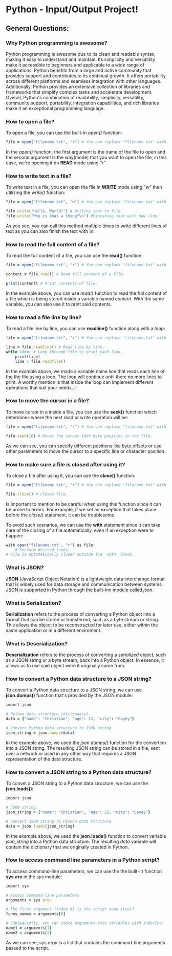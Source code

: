 # Python - Input/Output Project!

## General Questions:

### Why Python programming is awesome?

Python programming is awesome due to its clean and readable syntax, making it easy to understand and maintain. Its simplicity and versatility make it accessible to
beginners and applicable to a wide range of applications. Python benefits from a large and active community that provides support and contributes to its continual
growth. It offers portability across different platforms and seamless integration with other languages. Additionally, Python provides an extensive collection of
libraries and frameworks that simplify complex tasks and accelerate development. Overall, Python's combination of readability, simplicity, versatility, community
support, portability, integration capabilities, and rich libraries make it an exceptional programming language.

### How to open a file?

To open a file, you can use the built-in *open()* function:
```ruby
file = open("filename.txt", "r") # You can replace "filename.txt" with the desired file.
```
In the *open()* function, the first argument is the name of the file to open and the second argument is the way(mode) that you want to open the
file, in this case, we're opening it on **READ** mode using *"r"*.

### How to write text in a file?

To write text in a file, you can open the file in **WRITE** mode using *"w"* then utilizing the *write()* function:
```ruby
file = open("filename.txt", "w") # You can replace "filename.txt" with the desired file.

file.write("Hello, World!") # Writing text to file.
file.write("Why is that a thing?\n") #Finishing text with new line.
```
As you see, you can call this method multiple times to write different lines of text as you can also finish the text with *\n*.

### How to read the full content of a file?

To read the full content of a file, you can use the **read()** function:
```ruby
file = open("filename.txt", "r") # You can replace "filename.txt" with the desired file.

content = file.read() # Read full content of a file.

print(content) # Print contents of file.
```
In the example above, you can use *read()* function to read the full content of a file which is being stored inside a variable named *content*.
With the same variable, you can also use it to print said contents.

### How to read a file line by line?

To read a file line by line, you can use **readline()** function along with a *loop*:
```ruby
file = open("filename.txt", "r") # You can replace "filename.txt" with the desired file.

line = file.readline() # Read line by line.
while line: # Loop through file to print each line.
    print(line)
    line = file.readfile()
```
In the example above, we made a variable name *line* that reads each line of the the file using a loop. The loop will continue until there no
more lines to print. A worthy mention is that inside the loop can implement different operations that suit your needs...!

### How to move the cursor in a file?

To move cursor in a inside a file, you can use the **seek()** function which determines where the next read or write operation will be:
```ruby
file = open("filename.txt", "r") # You can replace "filename.txt" with the desired file.

file.seek(10) # Moves the cursor 10th byte position in the file.
```
As we can see, you can specify different positions like byte offsets or use other parameters to move the cursor to a specific line or character
position.

### How to make sure a file is closed after using it?

To close a file after using it, you can use the **close()** function:
```ruby
file = open("filename.txt", "r") # You can replace "filename.txt" with the desired file.

file.close() # Closes file.
```
Is important to mention to be careful when using this function since it can be prone to errors. For example, if we set an exception that takes
place before the *close()* statement, it can be troublesome.

To avoid such scenarios, we can use the **with** statement since it can take care of the closing of a file automatically, even if an exception
were to happen:
```ruby
with open("filename.txt", "r") as file:
    # Perform desired tasks.
# File is automatically closed outside the 'with' block.
```

### What is JSON?

**JSON** (JavaScript Object Notation) is a lightweight data interchange format that is widely used for data storage and communication between systems.
JSON is supported in Python through the built-inn module called *json*.

### What is Serialization?

**Serialization** refers to the process of converting a Python object into a format that can be stored or transferred, such as a byte stream or
string. This allows the object to be reconstructed for later use, either within the same application or in a different enviroment.

### What is Deserialization?

**Deserialization** refers to the process of converting a *serialized* object, such as a JSON string or a byte stream, back into a Python object.
In essence, it allows us to use said object were it originally came from.

### How to convert a Python data structure to a JSON string?

To convert a Python data structure to a JSON string, we can use **json.dumps()** function that's provided by the JSON module:
```ruby
import json

# Python data structure (dictionary).
data = {"name": "Christian", "age": 23, "city": "Cayey"}

# Convert Python data structure to JSON string
json_string = json.dumps(data)
```
In the example above, we used the *json.dumps()* function for the convertion into a JSON string. The resulting JSON string can be stored in a file,
sent over a network or used in any other way that requires a JSON representation of the data structure.

### How to convert a JSON string to a Python data structure?

To convet a JSON string to a Python data structure, we can use the **json.loads()**:
```ruby
import json

# JSON string.
json_string = {"name": "Christian", "age": 23, "city": "Cayey"}

# Convert JSON string to Python data structure
data = json.loads(json_string)
```
In the example above, we used the **json.loads()** function to convert variable *json_string* into a Python data structure. The resulting *data*
variable will contain the dictionary that we originally created in Python.

### How to access command line parameters in a Python script?

To access command-line parameters, we can use the the built-in function **sys.arv** in the *sys* module:
```ruby
import sys

# Access command-line parameters
arguments = sys.argv

# The first argument (index 0) is the script name itself
funny_names = arguments[0]

# Subsequently, you can store arguments into variables with indexing.
name1 = arguments[1]
name2 = arguments[2]
```
As we can see, *sys.argv* is a list that contains the command-line arguments passed to the script.
